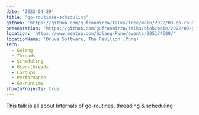 ```yaml
---
date: '2022-04-29'
title: 'go-routines-scheduling'
github: 'https://github.com/gufranmirza/talks/tree/main/2022/03-go-routines-scheduling'
presentation: 'https://github.com/gufranmirza/talks/blob/main/2022/03-go-routines-scheduling/slides/Goroutines%20%20demystified.pdf'
location: 'https://www.meetup.com/Golang-Pune/events/285174680/'
locationName: 'Druva Software, The Pavilion (Pune)'
tech:
  - Golang
  - Threads
  - Scheduling
  - User-threads
  - CGroups
  - Performance
  - Go-runtime
showInProjects: true
---
```


This talk is all about Internals of go-routines, threading & scheduling
